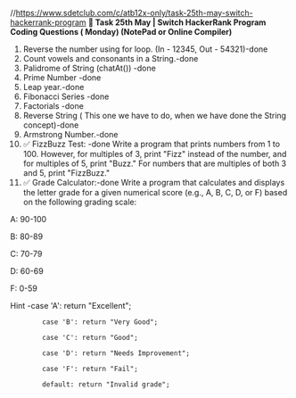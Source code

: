 //https://www.sdetclub.com/c/atb12x-only/task-25th-may-switch-hackerrank-program
**📌 Task 25th May | Switch HackerRank Program
Coding Questions ( Monday) (NotePad or Online Compiler)**
1. Reverse the number using for loop. (In - 12345, Out - 54321)-done
2. Count vowels and consonants in a String.-done
3. Palidrome of String (chatAt()) -done
4. Prime Number -done
5. Leap year.-done
6. Fibonacci Series -done
7. Factorials -done
8. Reverse String ( This one we have to do, when we have done the String concept)-done
9. Armstrong Number.-done
10. ✅ FizzBuzz Test: -done
 Write a program that prints numbers from 1 to 100. However, for multiples of 3, print "Fizz" instead of the number, and for multiples of 5, print "Buzz." For numbers that are multiples of both 3 and 5, print "FizzBuzz."
11. ✅ Grade Calculator:-done
Write a program that calculates and displays the letter grade for a given numerical score (e.g., A, B, C, D, or F) based on the following grading scale:

A: 90-100

B: 80-89

C: 70-79

D: 60-69

F: 0-59

Hint -case 'A': return "Excellent";

            case 'B': return "Very Good";

            case 'C': return "Good";

            case 'D': return "Needs Improvement";

            case 'F': return "Fail";

            default: return "Invalid grade";

